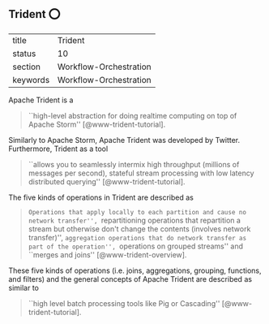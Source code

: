 ## Trident :o:


|          |                        |
| -------- | ---------------------- |
| title    | Trident                | 
| status   | 10                     |
| section  | Workflow-Orchestration |
| keywords | Workflow-Orchestration |



Apache Trident is a

> ``high-level abstraction for doing realtime computing on top of
> Apache Storm'' [@www-trident-tutorial].

Similarly to Apache Storm, Apache
Trident was developed by Twitter.  Furthermore, Trident as a tool


> ``allows you to seamlessly intermix high throughput (millions of
> messages per second), stateful stream processing with low latency
> distributed querying'' [@www-trident-tutorial].

The five kinds of
operations in Trident are described as

> ``Operations that apply locally to each partition and cause no
> network transfer'', ``repartitioning operations that repartition a
> stream but otherwise don't change the contents (involves network
> transfer)'', ``aggregation operations that do network transfer as
> part of the operation'', ``operations on grouped streams'' and
> ``merges and joins'' [@www-trident-overview].


These five kinds of operations (i.e. joins, aggregations, grouping,
functions, and filters) and the general concepts of Apache Trident are
described as similar to

> ``high level batch processing tools like Pig or Cascading'' [@www-trident-tutorial].



